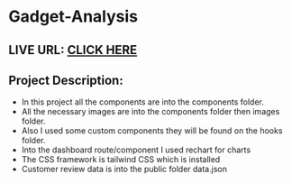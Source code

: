 
# Gadget-Analysis

## LIVE URL: [CLICK HERE](https://gadget-analysis.netlify.app/)

## Project Description:
- In this project all the components are into the components folder.
- All the necessary images are into the components folder then images folder.
- Also I used some custom components they will be found on the hooks folder.
- Into the dashboard route/component I used rechart for charts
- The CSS framework is tailwind CSS which is installed
- Customer review data is into the public folder data.json
